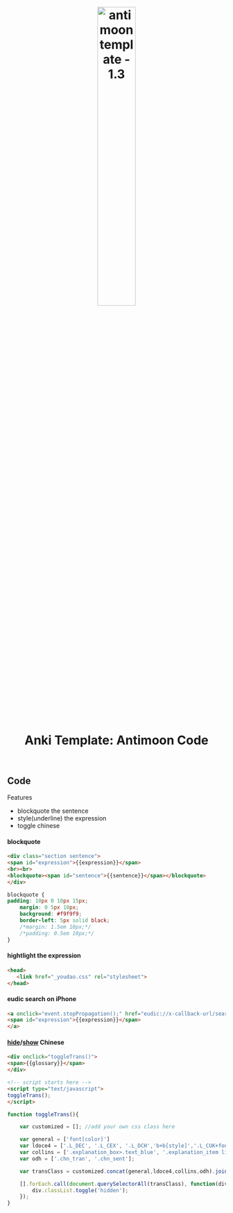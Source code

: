 <h1 align="center">
<br>
	<a href="https://www.wikiwand.com/en/List_of_data_structures">
  <img src="https://i.imgur.com/DriXd2X.png" alt="antimoon template - 1.3" width=42%">
  </a>
  <br><br>
Anki Template: Antimoon Code
  <br><br>
</h1>



## Code

Features

* blockquote the sentence
* style(underline) the expression
* toggle chinese 



#### blockquote

``` html
<div class="section sentence">
<span id="expression">{{expression}}</span>
<br><br>
<blockquote><span id="sentence">{{sentence}}</span></blockquote>
</div>
```

``` css
blockquote {
padding: 10px 0 10px 15px;
    margin: 0 5px 10px;
    background: #f9f9f9;
    border-left: 5px solid black;
    /*margin: 1.5em 10px;*/
    /*padding: 0.5em 10px;*/
}
```
#### hightlight the expression

``` html
<head>
   <link href="_youdao.css" rel="stylesheet">
</head>
```

#### eudic search on iPhone 

``` html
<a onclick="event.stopPropagation();" href="eudic://x-callback-url/searchword?word={{text:expression}}&x-success=anki://">
<span id="expression">{{expression}}</span>
</a>
```

#### [hide](https://i.imgur.com/1oSc40S.png)/[show](https://i.imgur.com/8pGOLqi.png) Chinese
 
``` html
<div onclick="toggleTrans()">
<span>{{glossary}}</span>
</div>

<!-- script starts here -->
<script type="text/javascript">
toggleTrans();
</script>
```

``` javascript 
function toggleTrans(){

    var customized = []; //add your own css class here

    var general = ['font[color]']
    var ldoce4 = ['.L_DEC', '.L_CEX', '.L_DCH','b+b[style]','.L_CUK+font[style]'];
    var collins = ['.explanation_box>.text_blue', '.explanation_item li>p+p','.vExplain_r li>p+p'];
    var odh = ['.chn_tran', '.chn_sent'];

    var transClass = customized.concat(general,ldoce4,collins,odh).join();

    [].forEach.call(document.querySelectorAll(transClass), function(div) {
        div.classList.toggle('hidden');
    });
}
```